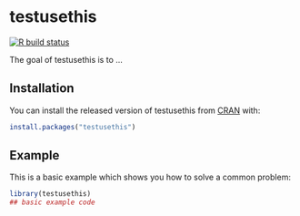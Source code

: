 
# testusethis

<!-- badges: start -->
[![R build status](https://github.com/PMassicotte/testusethis/workflows/R-CMD-check/badge.svg)](https://github.com/PMassicotte/testusethis/actions)
<!-- badges: end -->

The goal of testusethis is to ...

## Installation

You can install the released version of testusethis from [CRAN](https://CRAN.R-project.org) with:

``` r
install.packages("testusethis")
```

## Example

This is a basic example which shows you how to solve a common problem:

``` r
library(testusethis)
## basic example code
```

